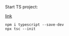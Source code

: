 Start TS project:

[link](https://www.digitalocean.com/community/tutorials/typescript-new-project)

```
npm i typescript --save-dev
npx tsc --init
```